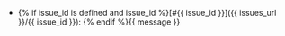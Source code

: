 * {% if issue_id is defined and issue_id %}[#{{ issue_id }}]({{ issues_url }}/{{ issue_id }}): {% endif %}{{ message }}  

